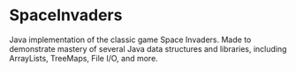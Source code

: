 # SpaceInvaders
Java implementation of the classic game Space Invaders. Made to demonstrate mastery of several Java data structures and libraries, including ArrayLists, TreeMaps, File I/O, and more.
